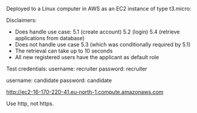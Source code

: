
Deployed to a Linux computer in AWS as an EC2 instance of type t3.micro:

Disclaimers:
- Does handle use case: 5.1 (create account) 5.2 (login) 5.4 (retrieve applications from database)
- Does not handle use case 5.3 (which was conditionally required by 5.1)
- The retrieval can take up to 10 seconds
- All new registered users have the applicant as default role

Test credentials:
username: recruiter
password: recruiter

username: candidate
password: candidate

http://ec2-16-170-220-41.eu-north-1.compute.amazonaws.com

Use http, not https.
